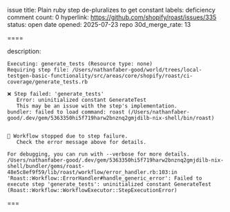 issue title: Plain ruby step de-pluralizes to get constant
labels: deficiency
comment count: 0
hyperlink: https://github.com/shopify/roast/issues/335
status: open
date opened: 2025-07-23
repo 30d_merge_rate: 13

====

description:
```
Executing: generate_tests (Resource type: none)
Requiring step file: /Users/nathanfaber-good/world/trees/local-testgen-basic-functionality/src/areas/core/shopify/roast/ci-coverage/generate_tests.rb

❌ Step failed: 'generate_tests'
   Error: uninitialized constant GenerateTest
   This may be an issue with the step's implementation.
bundler: failed to load command: roast (/Users/nathanfaber-good/.dev/gem/5363350hi5f719harw2bnznq2gmjdilb-nix-shell/bin/roast)


🛑 Workflow stopped due to step failure.
   Check the error message above for details.

For debugging, you can run with --verbose for more details.
/Users/nathanfaber-good/.dev/gem/5363350hi5f719harw2bnznq2gmjdilb-nix-shell/bundler/gems/roast-48e5c8ef9f59/lib/roast/workflow/error_handler.rb:103:in 'Roast::Workflow::ErrorHandler#handle_generic_error': Failed to execute step 'generate_tests': uninitialized constant GenerateTest (Roast::Workflow::WorkflowExecutor::StepExecutionError)
```

===
